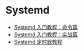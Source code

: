 # Systemd

- [Systemd 入门教程：命令篇](http://www.ruanyifeng.com/blog/2016/03/systemd-tutorial-commands.html)
- [Systemd 入门教程：实战篇](http://www.ruanyifeng.com/blog/2016/03/systemd-tutorial-part-two.html)
- [Systemd 定时器教程](http://www.ruanyifeng.com/blog/2018/03/systemd-timer.html)
